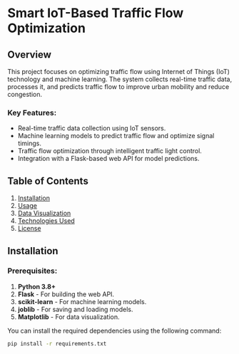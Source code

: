 # Smart IoT-Based Traffic Flow Optimization

## Overview
This project focuses on optimizing traffic flow using Internet of Things (IoT) technology and machine learning. The system collects real-time traffic data, processes it, and predicts traffic flow to improve urban mobility and reduce congestion.

### Key Features:
- Real-time traffic data collection using IoT sensors.
- Machine learning models to predict traffic flow and optimize signal timings.
- Traffic flow optimization through intelligent traffic light control.
- Integration with a Flask-based web API for model predictions.

## Table of Contents
1. [Installation](#installation)
2. [Usage](#usage)
3. [Data Visualization](#data-visualization)
4. [Technologies Used](#technologies-used)
5. [License](#license)

## Installation

### Prerequisites:
1. **Python 3.8+**
2. **Flask** - For building the web API.
3. **scikit-learn** - For machine learning models.
4. **joblib** - For saving and loading models.
5. **Matplotlib** - For data visualization.

You can install the required dependencies using the following command:

```bash
pip install -r requirements.txt

